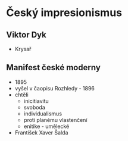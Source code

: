 # Český impresionismus

## Viktor Dyk
- Krysař

## Manifest české moderny
- 1895
- vyšel v čaopisu Rozhledy - 1896
- chtěli
  - inicitiavitu
  - svoboda
  - individualismus
  - proti planému vlastenčení
  - enitike - umělecké
- František Xaver Šalda